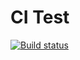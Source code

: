 # CI Test
[![Build status](https://ci.appveyor.com/api/projects/status/ks7tvptdj6tou9qh?svg=true)](https://ci.appveyor.com/project/SubHunt/testci)